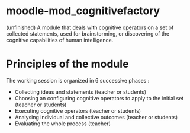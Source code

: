 moodle-mod_cognitivefactory
===========================

(unfinished) A module that deals with cognitive operators on a set of collected statements, used for brainstorming, or discovering of the cognitive capabilities of human intelligence.

Principles of the module
========================

The working session is organized in 6 successive phases :

* Collecting ideas and statements (teacher or students)
* Choosing an configuring cognitive operators to apply to the initial set (teacher or students)
* Executing cognitive operators (teacher or students)
* Analysing individual and collective outcomes (teacher or students)
* Evaluating the whole process (teacher)